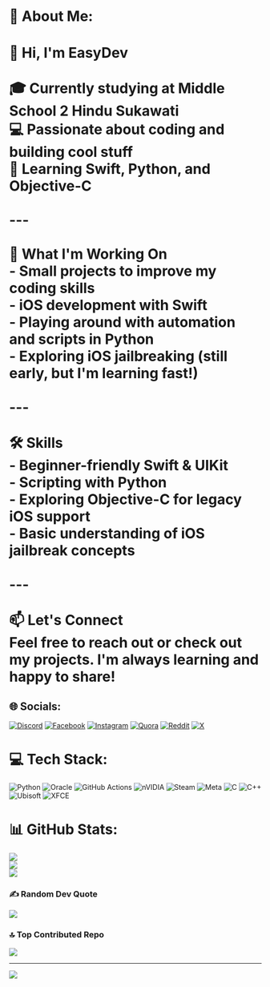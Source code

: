 # 💫 About Me:
# 👋 Hi, I'm EasyDev<br><br>🎓 Currently studying at Middle School 2 Hindu Sukawati  <br>💻 Passionate about coding and building cool stuff  <br>🚀 Learning **Swift**, **Python**, and **Objective-C**<br><br>---<br><br> 🚧 What I'm Working On<br>- Small projects to improve my coding skills  <br>- iOS development with Swift  <br>- Playing around with automation and scripts in Python  <br>- Exploring iOS **jailbreaking** (still early, but I'm learning fast!)<br><br>---<br><br> 🛠️ Skills<br>- Beginner-friendly Swift & UIKit  <br>- Scripting with Python  <br>- Exploring Objective-C for legacy iOS support  <br>- Basic understanding of iOS jailbreak concepts<br><br>---<br><br> 📫 Let's Connect<br>Feel free to reach out or check out my projects. I'm always learning and happy to share!


## 🌐 Socials:
[![Discord](https://img.shields.io/badge/Discord-%237289DA.svg?logo=discord&logoColor=white)](https://discord.gg/GtCajBTe) [![Facebook](https://img.shields.io/badge/Facebook-%231877F2.svg?logo=Facebook&logoColor=white)](https://facebook.com/Asashi) [![Instagram](https://img.shields.io/badge/Instagram-%23E4405F.svg?logo=Instagram&logoColor=white)](https://instagram.com/@Tutsidii) [![Quora](https://img.shields.io/badge/Quora-%23B92B27.svg?logo=Quora&logoColor=white)](https://quora.com/profile/EasyDev) [![Reddit](https://img.shields.io/badge/Reddit-%23FF4500.svg?logo=Reddit&logoColor=white)](https://reddit.com/user/r/OSX_User) [![X](https://img.shields.io/badge/X-black.svg?logo=X&logoColor=white)](https://x.com/The_dojj) 

# 💻 Tech Stack:
![Python](https://img.shields.io/badge/python-3670A0?style=plastic&logo=python&logoColor=ffdd54) ![Oracle](https://img.shields.io/badge/Oracle-F80000?style=plastic&logo=oracle&logoColor=white) ![GitHub Actions](https://img.shields.io/badge/github%20actions-%232671E5.svg?style=plastic&logo=githubactions&logoColor=white) ![nVIDIA](https://img.shields.io/badge/nVIDIA-%2376B900.svg?style=plastic&logo=nVIDIA&logoColor=white) ![Steam](https://img.shields.io/badge/steam-%23000000.svg?style=plastic&logo=steam&logoColor=white) ![Meta](https://img.shields.io/badge/Meta-%230467DF.svg?style=plastic&logo=Meta&logoColor=white) ![C](https://img.shields.io/badge/c-%2300599C.svg?style=plastic&logo=c&logoColor=white) ![C++](https://img.shields.io/badge/c++-%2300599C.svg?style=plastic&logo=c%2B%2B&logoColor=white) ![Ubisoft](https://img.shields.io/badge/Ubisoft-%23F5F5F5.svg?style=plastic&logo=Ubisoft&logoColor=black) ![XFCE](https://img.shields.io/badge/XFCE-%232284F2.svg?style=plastic&logo=xfce&logoColor=white)
# 📊 GitHub Stats:
![](https://github-readme-stats.vercel.app/api?username=0-Person&theme=transparent&hide_border=false&include_all_commits=true&count_private=true)<br/>
![](https://nirzak-streak-stats.vercel.app/?user=0-Person&theme=transparent&hide_border=false)<br/>
![](https://github-readme-stats.vercel.app/api/top-langs/?username=0-Person&theme=transparent&hide_border=false&include_all_commits=true&count_private=true&layout=compact)

### ✍️ Random Dev Quote
![](https://quotes-github-readme.vercel.app/api?type=vetical&theme=tokyonight)

### 🔝 Top Contributed Repo
![](https://github-contributor-stats.vercel.app/api?username=0-Person&limit=5&theme=transparent&combine_all_yearly_contributions=true)

---
[![](https://visitcount.itsvg.in/api?id=0-Person&icon=2&color=12)](https://visitcount.itsvg.in)

<!-- Proudly created with GPRM ( https://gprm.itsvg.in ) -->
